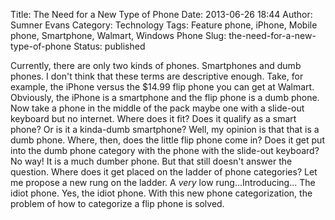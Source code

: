Title: The Need for a New Type of Phone
Date: 2013-06-26 18:44
Author: Sumner Evans
Category: Technology
Tags: Feature phone, iPhone, Mobile phone, Smartphone, Walmart, Windows Phone
Slug: the-need-for-a-new-type-of-phone
Status: published

Currently, there are only two kinds of phones. Smartphones and dumb phones. I
don't think that these terms are descriptive enough. Take, for example, the
iPhone versus the $14.99 flip phone you can get at Walmart. Obviously, the
iPhone is a smartphone and the flip phone is a dumb phone. Now take a phone in
the middle of the pack maybe one with a slide-out keyboard but no internet.
Where does it fit? Does it qualify as a smart phone? Or is it a kinda-dumb
smartphone? Well, my opinion is that that is a dumb phone. Where, then, does the
little flip phone come in? Does it get put into the dumb phone category with the
phone with the slide-out keyboard? No way! It is a much dumber phone. But that
still doesn't answer the question. Where does it get placed on the ladder of
phone categories? Let me propose a new rung on the ladder. A *very* low
rung...Introducing... The idiot phone. Yes, the idiot phone. With this new
phone categorization, the problem of how to categorize a flip phone is solved.
